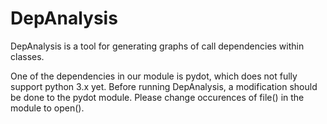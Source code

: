 # DepAnalysis

DepAnalysis is a tool for generating graphs of call dependencies within classes.

One of the dependencies in our module is pydot, which does not fully support python 3.x yet. Before running DepAnalysis, a modification should be done to the pydot module. Please change occurences of file() in the module to open().
